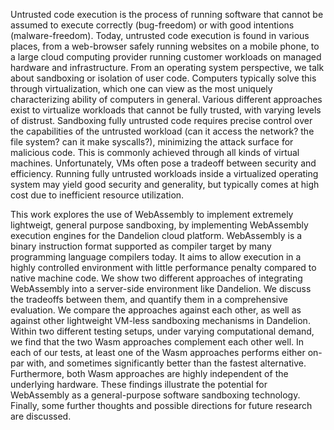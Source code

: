  Untrusted code execution is the process of running software that cannot be assumed to execute correctly (bug-freedom) or with good intentions (malware-freedom). Today, untrusted code execution is found in various places, from a web-browser safely running websites on a mobile phone, to a large cloud computing provider running customer workloads on managed hardware and infrastructure. From an operating system perspective, we talk about sandboxing or isolation of user code. Computers typically solve this through virtualization, which one can view as the most uniquely characterizing ability of computers in general. Various different approaches exist to virtualize workloads that cannot be fully trusted, with varying levels of distrust. Sandboxing fully untrusted code requires precise control over the capabilities of the untrusted workload (can it access the network? the file system? can it make syscalls?), minimizing the attack surface for malicious code. This is commonly achieved through all kinds of virtual machines. Unfortunately, VMs often pose a tradeoff between security and efficiency. Running fully untrusted workloads inside a virtualized operating system may yield good security and generality, but typically comes at high cost due to inefficient resource utilization.

This work explores the use of WebAssembly to implement extremely lightweigt, general purpose sandboxing, by implementing WebAssembly execution engines for the Dandelion cloud platform. WebAssembly is a binary instruction format supported as compiler target by many programming language compilers today. It aims to allow execution in a highly controlled environment with little performance penalty compared to native machine code. We show two different approaches of integrating WebAssembly into a server-side environment like Dandelion. We discuss the tradeoffs between them, and quantify them in a comprehensive evaluation. We compare the approaches against each other, as well as against other lightweight VM-less sandboxing mechanisms in Dandelion. Within two different testing setups, under varying computational demand, we find that the two Wasm approaches complement each other well. In each of our tests, at least one of the Wasm approaches performs either on-par with, and sometimes significantly better than the fastest alternative. Furthermore, both Wasm approaches are highly independent of the underlying hardware. These findings illustrate the potential for WebAssembly as a general-purpose software sandboxing technology. Finally, some further thoughts and possible directions for future research are discussed.
